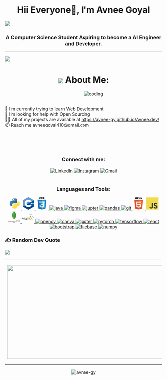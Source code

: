

<h1 align="center">Hii Everyone👋, I'm Avnee Goyal</h1>
<img src="https://user-images.githubusercontent.com/73097560/115834477-dbab4500-a447-11eb-908a-139a6edaec5c.gif">
<h3 align="center">A Computer Science Student Aspiring to become a AI Engineer and Developer. </h3>

---
[![](https://visitcount.itsvg.in/api?id=avnee-gy&icon=8&color=11)](https://visitcount.itsvg.in)

<h1 align="center"> <img src="https://github.com/TheDudeThatCode/TheDudeThatCode/blob/master/Assets/Developer.gif" width="45" align="center" /> About Me:</h1>
<img align ="right" alt="coding" width="250" src="https://media.giphy.com/media/paTz7UZbPfTZFRYnnB/giphy.gif">

<br><br>

🌱 I’m currently trying to learn Web Development<br> 🤝 I’m looking for help with Open Sourcing<br>👨‍💻 All of my projects are available at https://avnee-gy.github.io/Avnee.dev/<br>📫 Reach me avneegoyal410@gmail.com<br>

<br>
<br>

# <h3 align="center">Connect with me:</h3>
<p align="center">
<a href="http://www.linkedin.com/in/avnee-goyal-0410abc" target="_blank"><img align="center" src="https://www.vectorlogo.zone/logos/linkedin/linkedin-icon.svg" alt="LinkedIn" height="30"/></a>
<a href="https://www.instagram.com/avnee_goyal/" target="_blank"><img align="center" src="https://www.vectorlogo.zone/logos/instagram/instagram-icon.svg" alt="Instagram" height="30" /></a>
<a href="mailto:avneegoyal410@gmail.com">
<img align="center" alt="Gmail" src="https://www.vectorlogo.zone/logos/gmail/gmail-icon.svg" height="30" /></a>
</p>

# <h3 align="center">Languages and Tools:</h3>
<p align="center"> <a href="https://www.python.org" target="_blank"> <img src="https://raw.githubusercontent.com/devicons/devicon/master/icons/python/python-original.svg" alt="python" width="40" height="40"/> </a> 
<a href="https://www.w3schools.com/cpp/" target="_blank" rel="noreferrer"> <img src="https://raw.githubusercontent.com/devicons/devicon/master/icons/cplusplus/cplusplus-original.svg" alt="cplusplus" width="40" height="40"/> </a> 
<a href="https://www.w3schools.com/css/" target="_blank" rel="noreferrer"> <img src="https://raw.githubusercontent.com/devicons/devicon/master/icons/css3/css3-original-wordmark.svg" alt="css3" width="40" height="40"/> </a>
<a href="https://www.java.com" target="_blank"> <img src="https://cdn.jsdelivr.net/gh/devicons/devicon/icons/java/java-original-wordmark.svg" alt="java" width="40" height="40"/> </a>
<a href="https://www.figma.com/" target="_blank" rel="noreferrer"> <img src="https://www.vectorlogo.zone/logos/figma/figma-icon.svg" alt="figma" width="40" height="40"/> </a> 
  <a href="https://www.anaconda.com" target="_blank"> <img src="https://cdn.jsdelivr.net/gh/devicons/devicon/icons/jupyter/jupyter-original-wordmark.svg" alt="jupter" width="40" height="40"/> </a> 
  <a href="https://www.pandas.com" target="_blank"> <img src="https://cdn.jsdelivr.net/gh/devicons/devicon/icons/pandas/pandas-original-wordmark.svg" alt="pandas" width="40" height="40"/> </a>
  <a href="https://git-scm.com/" target="_blank" rel="noreferrer"> <img src="https://www.vectorlogo.zone/logos/git-scm/git-scm-icon.svg" alt="git" width="40" height="40"/> </a> 
  <a href="https://www.w3.org/html/" target="_blank" rel="noreferrer"> <img src="https://raw.githubusercontent.com/devicons/devicon/master/icons/html5/html5-original-wordmark.svg" alt="html5" width="40" height="40"/> </a> 
  <a href="https://developer.mozilla.org/en-US/docs/Web/JavaScript" target="_blank" rel="noreferrer"> <img src="https://raw.githubusercontent.com/devicons/devicon/master/icons/javascript/javascript-original.svg" alt="javascript" width="40" height="40"/> </a> 
  <a href="https://www.mongodb.com/" target="_blank" rel="noreferrer"> <img src="https://raw.githubusercontent.com/devicons/devicon/master/icons/mongodb/mongodb-original-wordmark.svg" alt="mongodb" width="40" height="40"/> </a> 
  <a href="https://www.mysql.com/" target="_blank" rel="noreferrer"> <img src="https://raw.githubusercontent.com/devicons/devicon/master/icons/mysql/mysql-original-wordmark.svg" alt="mysql" width="40" height="40"/> </a> 
  <a href="https://opencv.org/" target="_blank" rel="noreferrer"> <img src="https://www.vectorlogo.zone/logos/opencv/opencv-icon.svg" alt="opencv" width="40" height="40"/> </a> 
  <a href="https://canva.com/" target="_blank"> <img src="https://cdn.jsdelivr.net/gh/devicons/devicon/icons/canva/canva-original.svg" alt="canva" width="40" height="40"> </a>
  <a href="https://code.visualstudio.com/" target="_blank"> <img src="https://cdn.jsdelivr.net/gh/devicons/devicon/icons/vscode/vscode-original.svg" alt="jupter" width="40" height="40"> </a>
  <a href="https://code.visualstudio.com/" target="_blank"> <img src="https://www.vectorlogo.zone/logos/pytorch/pytorch-icon.svg" alt="pytorch" width="40" height="40"> </a>
 <a href="https://code.visualstudio.com/" target="_blank"> <img src="https://www.vectorlogo.zone/logos/tensorflow/tensorflow-icon.svg" alt="tensorflow" width="40" height="40"> </a> 
   <a href="https://code.visualstudio.com/" target="_blank"> <img src="https://www.vectorlogo.zone/logos/reactjs/reactjs-icon.svg" alt="react" width="40" height="40"> </a>
  <a href="https://code.visualstudio.com/" target="_blank"> <img src="https://www.vectorlogo.zone/logos/getbootstrap/getbootstrap-icon.svg" alt="bootstrap" width="40" height="40"> </a>
   <a href="https://code.visualstudio.com/" target="_blank"> <img src="https://www.vectorlogo.zone/logos/firebase/firebase-icon.svg" alt="firebase" width="40" height="40"> </a>
   <a href="https://code.visualstudio.com/" target="_blank"> <img src="https://www.vectorlogo.zone/logos/numpy/numpy-icon.svg" alt="numpy" width="40" height="40"> </a>
</p>

<p align="center">
 
### ✍️ Random Dev Quote
![](https://quotes-github-readme.vercel.app/api?type=horizontal&theme=merko)
 
</p>
<table>
<tr>
  <td align="center">
  <p align="center">
  <a href="https://github.com/avnee-gy">
    <img align="center" height="300px" width="600" src="https://github-readme-streak-stats.herokuapp.com/?user=avnee-gy&"/>
  </a>
  </td>
  <td align="center">
  <a href="https://github.com/avnee-gy">
  <img align="center" height="200px" width="600" src="https://github-readme-stats.vercel.app/api?username=avnee-gy&show_icons=true&locale=en" />
  </a>
  </td>
</p>
</details>
</table>
<p align="center"><img align="center" src="https://github-readme-stats.vercel.app/api/top-langs?username=avnee-gy&show_icons=true&locale=en&layout=compact" alt="avnee-gy" /></p>


